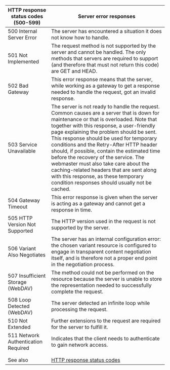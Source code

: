 |HTTP response status codes (500-599)|Server error responses|
|---|---|
|500 Internal Server Error|The server has encountered a situation it does not know how to handle.|
|501 Not Implemented|The request method is not supported by the server and cannot be handled. The only methods that servers are required to support (and therefore that must not return this code) are GET and HEAD.|
|502 Bad Gateway|This error response means that the server, while working as a gateway to get a response needed to handle the request, got an invalid response.|
|503 Service Unavailable|The server is not ready to handle the request. Common causes are a server that is down for maintenance or that is overloaded. Note that together with this response, a user-friendly page explaining the problem should be sent. This response should be used for temporary conditions and the Retry-After HTTP header should, if possible, contain the estimated time before the recovery of the service. The webmaster must also take care about the caching-related headers that are sent along with this response, as these temporary condition responses should usually not be cached.|
|504 Gateway Timeout|This error response is given when the server is acting as a gateway and cannot get a response in time.|
|505 HTTP Version Not Supported|The HTTP version used in the request is not supported by the server.|
|506 Variant Also Negotiates|The server has an internal configuration error: the chosen variant resource is configured to engage in transparent content negotiation itself, and is therefore not a proper end point in the negotiation process.|
|507 Insufficient Storage (WebDAV)|The method could not be performed on the resource because the server is unable to store the representation needed to successfully complete the request.|
|508 Loop Detected (WebDAV)|The server detected an infinite loop while processing the request.|
|510 Not Extended|Further extensions to the request are required for the server to fulfill it.|
|511 Network Authentication Required|Indicates that the client needs to authenticate to gain network access.|
|||
|||
|See also|[HTTP response status codes](https://github.com/Velorei/HTTP/blob/main/HTTP_status_codes/HTTP_status_codes.md)|
